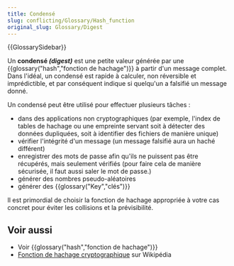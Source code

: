 ```yaml
---
title: Condensé
slug: conflicting/Glossary/Hash_function
original_slug: Glossary/Digest
---
```


{{GlossarySidebar}}

Un **condensé _(digest)_** est une petite valeur générée par une {{glossary("hash","fonction de hachage")}} à partir d'un message complet. Dans l'idéal, un condensé est rapide à calculer, non réversible et imprédictible, et par conséquent indique si quelqu'un a falsifié un message donné.

Un condensé peut être utilisé pour effectuer plusieurs tâches :

- dans des applications non cryptographiques (par exemple, l'index de tables de hachage ou une empreinte servant soit à détecter des données dupliquées, soit à identifier des fichiers de manière unique)
- vérifier l'intégrité d'un message (un message falsifié aura un haché différent)
- enregistrer des mots de passe afin qu'ils ne puissent pas être récupérés, mais seulement vérifiés (pour faire cela de manière sécurisée, il faut aussi saler le mot de passe.)
- générer des nombres pseudo-aléatoires
- générer des {{glossary("Key","clés")}}

Il est primordial de choisir la fonction de hachage appropriée à votre cas concret pour éviter les collisions et la prévisibilité.

## Voir aussi

- Voir {{glossary("hash","fonction de hachage")}}
- [Fonction de hachage cryptographique](https://fr.wikipedia.org/wiki/Fonction_de_hachage_cryptographique) sur Wikipédia
